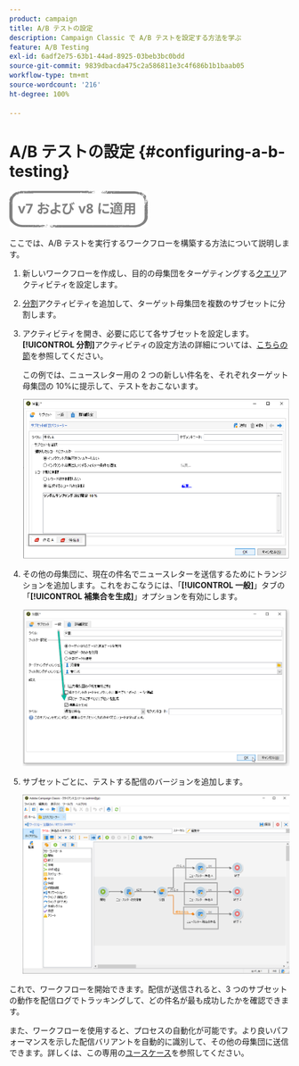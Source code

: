 ```yaml
---
product: campaign
title: A/B テストの設定
description: Campaign Classic で A/B テストを設定する方法を学ぶ
feature: A/B Testing
exl-id: 6adf2e75-63b1-44ad-8925-03beb3bc0bdd
source-git-commit: 9839dbacda475c2a586811e3c4f686b1b1baab05
workflow-type: tm+mt
source-wordcount: '216'
ht-degree: 100%

---
```


# A/B テストの設定 {#configuring-a-b-testing}

![](../../assets/common.svg)

ここでは、A/B テストを実行するワークフローを構築する方法について説明します。

1. 新しいワークフローを作成し、目的の母集団をターゲティングする[クエリ](../../workflow/using/query.md)アクティビティを設定します。

1. [分割](../../workflow/using/split.md)アクティビティを追加して、ターゲット母集団を複数のサブセットに分割します。

1. アクティビティを開き、必要に応じて各サブセットを設定します。**[!UICONTROL 分割]**&#x200B;アクティビティの設定方法の詳細については、[こちらの節](../../workflow/using/split.md)を参照してください。

   この例では、ニュースレター用の 2 つの新しい件名を、それぞれターゲット母集団の 10%に提示して、テストをおこないます。

   ![](assets/ab-testing-split.png)

1. その他の母集団に、現在の件名でニュースレターを送信するためにトランジションを追加します。これをおこなうには、「**[!UICONTROL 一般]**」タブの「**[!UICONTROL 補集合を生成]**」オプションを有効にします。

   ![](assets/ab-testing-complement.png)

1. サブセットごとに、テストする配信のバージョンを追加します。

   ![](assets/ab-testing-delivery.png)

これで、ワークフローを開始できます。配信が送信されると、3 つのサブセットの動作を配信ログでトラッキングして、どの件名が最も成功したかを確認できます。

また、ワークフローを使用すると、プロセスの自動化が可能です。より良いパフォーマンスを示した配信バリアントを自動的に識別して、その他の母集団に送信できます。詳しくは、この専用の[ユースケース](a-b-testing-use-case.md)を参照してください。
